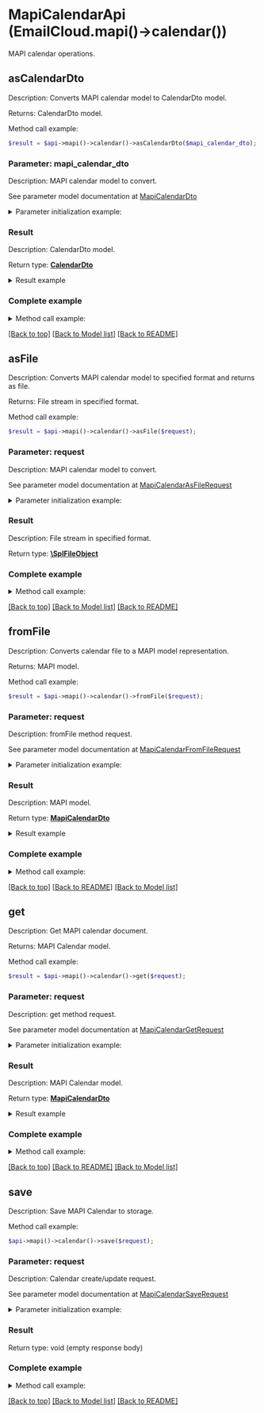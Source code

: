 # MapiCalendarApi (EmailCloud.mapi()->calendar())

MAPI calendar operations.

## asCalendarDto

Description: Converts MAPI calendar model to CalendarDto model.

Returns: CalendarDto model.

Method call example:
```php
$result = $api->mapi()->calendar()->asCalendarDto($mapi_calendar_dto);
```

### Parameter: mapi_calendar_dto

Description: MAPI calendar model to convert.

See parameter model documentation at [MapiCalendarDto](MapiCalendarDto.md)

<details>
    <summary>Parameter initialization example:</summary>
    
```php
$mapi_calendar_dto = ;
```

</details>


### Result

Description: CalendarDto model.

Return type: [**CalendarDto**](CalendarDto.md)

<details>
    <summary>Result example</summary>

```php
$result = ;
```
</details>

### Complete example

<details>
    <summary>Method call example:</summary>

```php
$api = new EmailCloud(appKey, appSid);

// Prepare parameters:
$mapi_calendar_dto = ;

// Call method:
$result = $api->mapi()->calendar().asCalendarDto($mapi_calendar_dto);

// Result example:
$result = ;
```

</details>

[[Back to top]](#) [[Back to Model list]](Models.md) [[Back to README]](README.md)
## asFile

Description: Converts MAPI calendar model to specified format and returns as file.

Returns: File stream in specified format.

Method call example:
```php
$result = $api->mapi()->calendar()->asFile($request);
```

### Parameter: request

Description: MAPI calendar model to convert.

See parameter model documentation at [MapiCalendarAsFileRequest](MapiCalendarAsFileRequest.md)

<details>
    <summary>Parameter initialization example:</summary>
    
```php
$request = ;
```

</details>


### Result

Description: File stream in specified format.

Return type: [**\SplFileObject**](\SplFileObject.md)

### Complete example

<details>
    <summary>Method call example:</summary>

```php
$api = new EmailCloud(appKey, appSid);

// Prepare parameters:
$request = ;

// Call method:
$result = $api->mapi()->calendar().asFile($request);
```

</details>

[[Back to top]](#) [[Back to Model list]](Models.md) [[Back to README]](README.md)
## **fromFile**

Description: Converts calendar file to a MAPI model representation.

Returns: MAPI model.

Method call example:
```php
$result = $api->mapi()->calendar()->fromFile($request);
```

### Parameter: request

Description: fromFile method request.

See parameter model documentation at [MapiCalendarFromFileRequest](MapiCalendarFromFileRequest.md)

<details>
    <summary>Parameter initialization example:</summary>

```php
$request = Models::MapiCalendarFromFileRequest()
    ->file(new SplFileObject('/path/to/calendar.msg'))
    .build();
```

</details>

### Result

Description: MAPI model.

Return type: [**MapiCalendarDto**](MapiCalendarDto.md)

<details>
    <summary>Result example</summary>

```php
$result = ;
```
</details>

### Complete example

<details>
    <summary>Method call example:</summary>

```php
$api = new EmailCloud(appKey, appSid);

// Prepare parameters:
$file = ;

// Call method:
$result = $api->mapi()->calendar().fromFile($request);

// Result example:
$result = ;
```

</details>

[[Back to top]](#)  [[Back to README]](README.md) [[Back to Model list]](Models.md)

## **get**

Description: Get MAPI calendar document.

Returns: MAPI Calendar model.

Method call example:
```php
$result = $api->mapi()->calendar()->get($request);
```

### Parameter: request

Description: get method request.

See parameter model documentation at [MapiCalendarGetRequest](MapiCalendarGetRequest.md)

<details>
    <summary>Parameter initialization example:</summary>

```php
$request = Models::MapiCalendarGetRequest()
    ->file_name('calendar.msg')
    ->folder('calendar/location/on/storage')
    ->storage('First Storage')
    .build();
```

</details>

### Result

Description: MAPI Calendar model.

Return type: [**MapiCalendarDto**](MapiCalendarDto.md)

<details>
    <summary>Result example</summary>

```php
$result = ;
```
</details>

### Complete example

<details>
    <summary>Method call example:</summary>

```php
$api = new EmailCloud(appKey, appSid);

// Prepare parameters:
$file_name = ;
$folder = ;
$storage = ;

// Call method:
$result = $api->mapi()->calendar().get($request);

// Result example:
$result = ;
```

</details>

[[Back to top]](#)  [[Back to README]](README.md) [[Back to Model list]](Models.md)

## save

Description: Save MAPI Calendar to storage.


Method call example:
```php
$api->mapi()->calendar()->save($request);
```

### Parameter: request

Description: Calendar create/update request.

See parameter model documentation at [MapiCalendarSaveRequest](MapiCalendarSaveRequest.md)

<details>
    <summary>Parameter initialization example:</summary>
    
```php
$request = ;
```

</details>


### Result

Return type: void (empty response body)

### Complete example

<details>
    <summary>Method call example:</summary>

```php
$api = new EmailCloud(appKey, appSid);

// Prepare parameters:
$request = ;

// Call method:
$api->mapi()->calendar().save($request);
```

</details>

[[Back to top]](#) [[Back to Model list]](Models.md) [[Back to README]](README.md)
